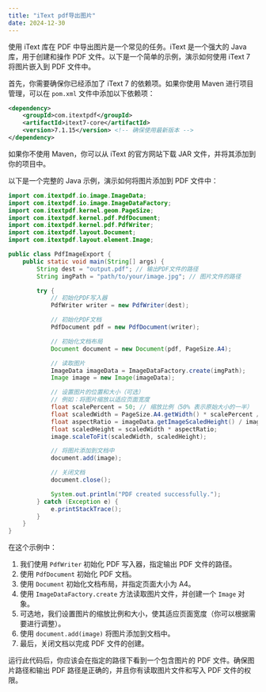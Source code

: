 ```yaml
---
title: "iText pdf导出图片"
date: 2024-12-30
---
```




使用 iText 库在 PDF 中导出图片是一个常见的任务。iText 是一个强大的 Java 库，用于创建和操作 PDF 文件。以下是一个简单的示例，演示如何使用 iText 7 将图片嵌入到 PDF 文件中。

首先，你需要确保你已经添加了 iText 7 的依赖项。如果你使用 Maven 进行项目管理，可以在 `pom.xml` 文件中添加以下依赖项：

```xml
<dependency>
    <groupId>com.itextpdf</groupId>
    <artifactId>itext7-core</artifactId>
    <version>7.1.15</version> <!-- 确保使用最新版本 -->
</dependency>
```

如果你不使用 Maven，你可以从 iText 的官方网站下载 JAR 文件，并将其添加到你的项目中。

以下是一个完整的 Java 示例，演示如何将图片添加到 PDF 文件中：

```java
import com.itextpdf.io.image.ImageData;
import com.itextpdf.io.image.ImageDataFactory;
import com.itextpdf.kernel.geom.PageSize;
import com.itextpdf.kernel.pdf.PdfDocument;
import com.itextpdf.kernel.pdf.PdfWriter;
import com.itextpdf.layout.Document;
import com.itextpdf.layout.element.Image;

public class PdfImageExport {
    public static void main(String[] args) {
        String dest = "output.pdf"; // 输出PDF文件的路径
        String imgPath = "path/to/your/image.jpg"; // 图片文件的路径

        try {
            // 初始化PDF写入器
            PdfWriter writer = new PdfWriter(dest);

            // 初始化PDF文档
            PdfDocument pdf = new PdfDocument(writer);

            // 初始化文档布局
            Document document = new Document(pdf, PageSize.A4);

            // 读取图片
            ImageData imageData = ImageDataFactory.create(imgPath);
            Image image = new Image(imageData);

            // 设置图片的位置和大小（可选）
            // 例如：将图片缩放以适应页面宽度
            float scalePercent = 50; // 缩放比例（50% 表示原始大小的一半）
            float scaledWidth = PageSize.A4.getWidth() * scalePercent / 100;
            float aspectRatio = imageData.getImageScaledHeight() / imageData.getImageScaledWidth();
            float scaledHeight = scaledWidth * aspectRatio;
            image.scaleToFit(scaledWidth, scaledHeight);

            // 将图片添加到文档中
            document.add(image);

            // 关闭文档
            document.close();

            System.out.println("PDF created successfully.");
        } catch (Exception e) {
            e.printStackTrace();
        }
    }
}
```

在这个示例中：

1. 我们使用 `PdfWriter` 初始化 PDF 写入器，指定输出 PDF 文件的路径。
2. 使用 `PdfDocument` 初始化 PDF 文档。
3. 使用 `Document` 初始化文档布局，并指定页面大小为 A4。
4. 使用 `ImageDataFactory.create` 方法读取图片文件，并创建一个 `Image` 对象。
5. 可选地，我们设置图片的缩放比例和大小，使其适应页面宽度（你可以根据需要进行调整）。
6. 使用 `document.add(image)` 将图片添加到文档中。
7. 最后，关闭文档以完成 PDF 文件的创建。

运行此代码后，你应该会在指定的路径下看到一个包含图片的 PDF 文件。确保图片路径和输出 PDF 路径是正确的，并且你有读取图片文件和写入 PDF 文件的权限。
